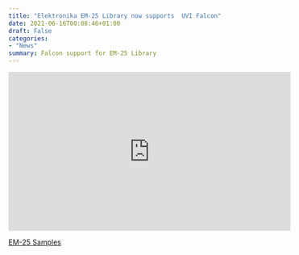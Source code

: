 ```yaml
---
title: "Elektronika EM-25 Library now supports  UVI Falcon"
date: 2021-06-16T00:08:46+01:00
draft: False
categories: 
- "News"
summary: Falcon support for EM-25 Library
---
```


<iframe width="560" height="315" src="https://www.youtube.com/embed/4ubwkOd0I64" title="YouTube video player" frameborder="0" allow="accelerometer; autoplay; clipboard-write; encrypted-media; gyroscope; picture-in-picture" allowfullscreen></iframe>

[EM-25 Samples](samples/pd/elektronika-em-25/)
